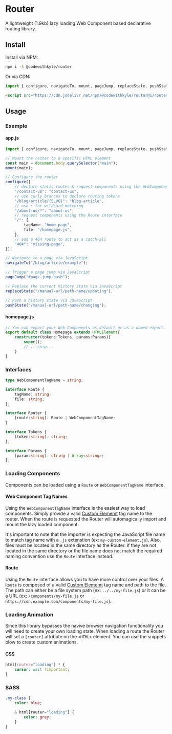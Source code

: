 # Router

A lightweight (1.9kb) lazy loading Web Component based declarative routing library.

## Install

Install via NPM:

```bash
npm i -S @codewithkyle/router
```

Or via CDN:

```javascript
import { configure, navigateTo, mount, pageJump, replaceState, pushState } from "https://cdn.jsdelivr.net/npm/@codewithkyle/router@1/router.min.mjs";
```

```html
<script src="https://cdn.jsdelivr.net/npm/@codewithkyle/router@1/router.min.js">
```

## Usage

### Example

#### app.js

```typescript
import { configure, navigateTo, mount, pageJump, replaceState, pushState } from "https://cdn.jsdelivr.net/npm/@codewithkyle/router@1/router.min.mjs";

// Mount the router to a specific HTML element
const main = document.body.querySelector("main");
mount(main);

// Configure the router
configure({
    // declare static routes & request components using the WebComponentTagName interface
    "/contact-us": "contact-us",
    // use curly brances to declare routing tokens
    "/blog/article/{SLUG}": "blog-article",
    // use * for wildcard matching
    "/about-us/*": "about-us",
    // request components using the Route interface
    "/": {
        tagName: "home-page",
        file: "/homepage.js",
    },
    // add a 404 route to act as a catch-all
    "404": "missing-page",
});

// Navigate to a page via JavaScript
navigateTo("/blog/article/example");

// Trigger a page jump via JavaScript
pageJump("#page-jump-hash");

// Replace the current history state via JavaScript
replaceState("/manual-url/path-name/updating");

// Push a history state via JavaScript
pushState("/manual-url/path-name/changing");
```

#### homepage.js

```typescript
// You can export your Web Components as default or as a named export.
export default class Homepage extends HTMLElement{
    constructor(tokens:Tokens, params:Params){
        super();
        // ...snip...
    }
}
```

### Interfaces

```typescript
type WebComponentTagName = string;

interface Route {
    tagName: string;
    file: string;
};

interface Router {
    [route:string]: Route | WebComponentTagName;
}

interface Tokens {
    [token:string]: string;
};

interface Params {
    [param:string]: string | Array<string>;
};
```

### Loading Components

Components can be loaded using a `Route` or `WebComponentTagName` interface.

#### Web Component Tag Names

Using the `WebComponentTagName` interface is the easiest way to load components. Simply provide a valid [Custom Elememt](https://html.spec.whatwg.org/multipage/custom-elements.html#valid-custom-element-name) tag name to the router. When the route is requested the Router will automagically import and mount the lazy loaded component.

It's important to note that the importer is expecting the JavaScript file name to match tag name with a `.js` extenstion (ex: `my-custom-element.js`). Also, files must be located in the same directory as the Router. If they are not located in the same directory or the file name does not match the required naming convention use the `Route` interface instead.

#### Route

Using the `Route` interface allows you to have more control over your files. A `Route` is composed of a valid [Custom Elememt](https://html.spec.whatwg.org/multipage/custom-elements.html#valid-custom-element-name) tag name and path to the file. The path can either be a file system path (ex: `../../my-file.js`) or it can be a URL (ex; `/components/my-file.js` or `https://cdn.example.com/components/my-file.js`).

### Loading Animation

Since this library bypasses the navive browser navigation functionality you will need to create your own loading state. When loading a route the Router will set a `[router]` attribute on the `<HTML>` element. You can use the snippets blow to create custom animations.

#### CSS

```css
html[router="loading"] * {
    cursor: wait !important;
}
```

### SASS

```sass
.my-class {
    color: blue;

    & html[router="loading"] {
        color: grey;
    }
}
```